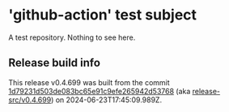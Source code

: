 # 'github-action' test subject

A test repository. Nothing to see here.


## Release build info

This release v0.4.699 was built from the commit [1d79231d503de083bc65e91c9efe265942d53768](https://github.com/kattecon/gh-release-test-ga/tree/1d79231d503de083bc65e91c9efe265942d53768) (aka [release-src/v0.4.699](https://github.com/kattecon/gh-release-test-ga/tree/release-src/v0.4.699)) on 2024-06-23T17:45:09.989Z.
        